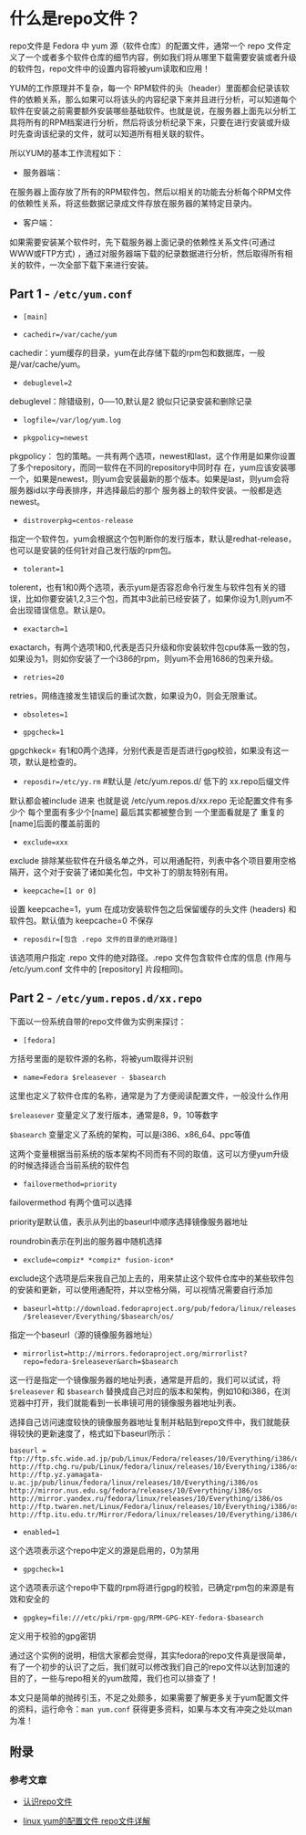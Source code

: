 # 什么是repo文件？

repo文件是 Fedora 中 yum 源（软件仓库）的配置文件，通常一个 repo 文件定义了一个或者多个软件仓库的细节内容，例如我们将从哪里下载需要安装或者升级的软件包，repo文件中的设置内容将被yum读取和应用！

YUM的工作原理并不复杂，每一个
RPM软件的头（header）里面都会纪录该软件的依赖关系，那么如果可以将该头的内容纪录下来并且进行分析，可以知道每个软件在安装之前需要额外安装哪些基础软件。也就是说，在服务器上面先以分析工具将所有的RPM档案进行分析，然后将该分析纪录下来，只要在进行安装或升级时先查询该纪录的文件，就可以知道所有相关联的软件。

所以YUM的基本工作流程如下：

- 服务器端：

在服务器上面存放了所有的RPM软件包，然后以相关的功能去分析每个RPM文件的依赖性关系，将这些数据记录成文件存放在服务器的某特定目录内。

- 客户端：

如果需要安装某个软件时，先下载服务器上面记录的依赖性关系文件(可通过WWW或FTP方式)
，通过对服务器端下载的纪录数据进行分析，然后取得所有相关的软件，一次全部下载下来进行安装。

## Part 1 - `/etc/yum.conf`

- `[main]`

- `cachedir=/var/cache/yum`

cachedir：yum缓存的目录，yum在此存储下载的rpm包和数据库，一般是/var/cache/yum。

- `debuglevel=2`

debuglevel：除错级别，0──10,默认是2 貌似只记录安装和删除记录

- `logfile=/var/log/yum.log`

- `pkgpolicy=newest`

pkgpolicy： 包的策略。一共有两个选项，newest和last，这个作用是如果你设置了多个repository，而同一软件在不同的repository中同时存
在，yum应该安装哪一个，如果是newest，则yum会安装最新的那个版本。如果是last，则yum会将服务器id以字母表排序，并选择最后的那个
服务器上的软件安装。一般都是选newest。

- `distroverpkg=centos-release`

指定一个软件包，yum会根据这个包判断你的发行版本，默认是redhat-release，也可以是安装的任何针对自己发行版的rpm包。

- `tolerant=1`

tolerent，也有1和0两个选项，表示yum是否容忍命令行发生与软件包有关的错误，比如你要安装1,2,3三个包，而其中3此前已经安装了，如果你设为1,则yum不会出现错误信息。默认是0。

- `exactarch=1`

exactarch，有两个选项1和0,代表是否只升级和你安装软件包cpu体系一致的包，如果设为1，则如你安装了一个i386的rpm，则yum不会用1686的包来升级。

- `retries=20`

retries，网络连接发生错误后的重试次数，如果设为0，则会无限重试。

- `obsoletes=1`

- `gpgcheck=1`

gpgchkeck= 有1和0两个选择，分别代表是否是否进行gpg校验，如果没有这一项，默认是检查的。

- `reposdir=/etc/yy.rm` #默认是 /etc/yum.repos.d/ 低下的 xx.repo后缀文件

默认都会被include 进来 也就是说 /etc/yum.repos.d/xx.repo 无论配置文件有多少个 每个里面有多少个[name] 最后其实都被整合到
一个里面看就是了 重复的[name]后面的覆盖前面的

- `exclude=xxx`

exclude 排除某些软件在升级名单之外，可以用通配符，列表中各个项目要用空格隔开，这个对于安装了诸如美化包，中文补丁的朋友特别有用。

- `keepcache=[1 or 0]`

设置 keepcache=1，yum 在成功安装软件包之后保留缓存的头文件 (headers) 和软件包。默认值为 keepcache=0 不保存

- `reposdir=[包含 .repo 文件的目录的绝对路径]`

该选项用户指定 .repo 文件的绝对路径。.repo 文件包含软件仓库的信息 (作用与 /etc/yum.conf 文件中的 [repository] 片段相同)。

## Part 2 - `/etc/yum.repos.d/xx.repo`

下面以一份系统自带的repo文件做为实例来探讨：

- `[fedora]`

方括号里面的是软件源的名称，将被yum取得并识别

- `name=Fedora $releasever - $basearch`

这里也定义了软件仓库的名称，通常是为了方便阅读配置文件，一般没什么作用

`$releasever` 变量定义了发行版本，通常是8，9，10等数字

`$basearch` 变量定义了系统的架构，可以是i386、x86_64、ppc等值

这两个变量根据当前系统的版本架构不同而有不同的取值，这可以方便yum升级的时候选择适合当前系统的软件包

- `failovermethod=priority`

failovermethod 有两个值可以选择

priority是默认值，表示从列出的baseurl中顺序选择镜像服务器地址

roundrobin表示在列出的服务器中随机选择

- `exclude=compiz* *compiz* fusion-icon*`

exclude这个选项是后来我自己加上去的，用来禁止这个软件仓库中的某些软件包的安装和更新，可以使用通配符，并以空格分隔，可以视情况需要自行添加

- `baseurl=http://download.fedoraproject.org/pub/fedora/linux/releases/$releasever/Everything/$basearch/os/`

指定一个baseurl（源的镜像服务器地址）

- `mirrorlist=http://mirrors.fedoraproject.org/mirrorlist?repo=fedora-$releasever&arch=$basearch`

这一行是指定一个镜像服务器的地址列表，通常是开启的，我们可以试试，将 `$releasever` 和 `$basearch`
替换成自己对应的版本和架构，例如10和i386，在浏览器中打开，我们就能看到一长串镜可用的镜像服务器地址列表。

选择自己访问速度较快的镜像服务器地址复制并粘贴到repo文件中，我们就能获得较快的更新速度了，格式如下baseurl所示：

```
baseurl =
ftp://ftp.sfc.wide.ad.jp/pub/Linux/Fedora/releases/10/Everything/i386/os
http://ftp.chg.ru/pub/Linux/fedora/linux/releases/10/Everything/i386/os
http://ftp.yz.yamagata-u.ac.jp/pub/linux/fedora/linux/releases/10/Everything/i386/os
http://mirror.nus.edu.sg/fedora/releases/10/Everything/i386/os
http://mirror.yandex.ru/fedora/linux/releases/10/Everything/i386/os
http://ftp.twaren.net/Linux/Fedora/linux/releases/10/Everything/i386/os
http://ftp.itu.edu.tr/Mirror/Fedora/linux/releases/10/Everything/i386/os
```

- `enabled=1`

这个选项表示这个repo中定义的源是启用的，0为禁用

- `gpgcheck=1`

这个选项表示这个repo中下载的rpm将进行gpg的校验，已确定rpm包的来源是有效和安全的

- `gpgkey=file:///etc/pki/rpm-gpg/RPM-GPG-KEY-fedora-$basearch`

定义用于校验的gpg密钥

通过这个实例的说明，相信大家都会觉得，其实fedora的repo文件真是很简单，有了一个初步的认识了之后，我们就可以修改我们自己的repo文件以达到加速的目的了，一些与repo相关的yum故障，我们也可以排查了！

本文只是简单的抛砖引玉，不足之处颇多，如果需要了解更多关于yum配置文件的资料，运行命令：`man yum.conf`
获得更多资料，如果与本文有冲突之处以man为准！

## 附录

### 参考文章

- [认识repo文件](http://bbs.fedora-zh.org/showthread.php?1376-%E5%B8%A6%E4%BD%A0%E8%AE%A4%E8%AF%86repo%E6%96%87%E4%BB%B6)

- [linux yum的配置文件 repo文件详解](http://tiancong.blog.51cto.com/783138/666734)


